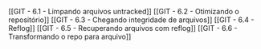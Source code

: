 [[GIT - 6.1 - Limpando arquivos untracked]]
[[GIT - 6.2 - Otimizando o repositório]]
[[GIT - 6.3 - Chegando integridade de arquivos]]
[[GIT - 6.4 - Reflog]]
[[GIT - 6.5 - Recuperando arquivos com reflog]]
[[GIT - 6.6 - Transformando o repo para arquivo]]